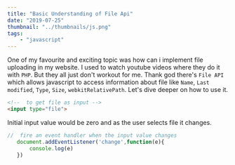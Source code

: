 ```yaml
---
title: "Basic Understanding of File Api"
date: "2019-07-25"
thumbnail: "../thumbnails/js.png"
tags:
    - "javascript"
---
```


 One of my favourite and exciting topic was how can i implement file uploading in my website. I used to watch youtube videos where they do it with `PHP`. But they all just don't workout for me. Thank god there's `File API` which  allows javascript to access information about file like `Name`, `Last modified`, `Type`, `Size`, `webkitRelativePath`. Let's dive deeper on how to use it.
 
 ```HTML
 <!--  to get file as input -->
<input type="file">

 ```
 Initial input value would be zero and as the user selects file it changes.
 ```js
//  fire an event handler when the input value changes
    document.addEventListener('change',function(e){
        console.log(e)
    })
 ```



